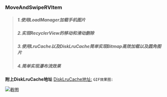 ### MoveAndSwipeRVItem


>##### 1.使用LoadManager加载手机图片
>##### 2.实现RecyclerView的移动和滑动删除
>##### 3.使用LruCache以及DiskLruCache简单实现Bitmap高效加载以及圆角图片
>##### 4.简单实现瀑布流效果
**附上DiskLruCache地址**
[DiskLruCache地址:](https://github.com/JakeWharton/DiskLruCache)
```GIF效果图:```

![截图](https://github.com/Markcz/MoveAndSwipeRVItem/blob/master/art.gif)




